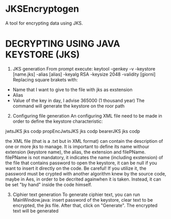 # JKSEncryptogen
A tool for encrypting data using JKS.

# DECRYPTING USING JAVA KEYSTORE (JKS)

1) JKS generation
From prompt execute:
keytool -genkey -v -keystore [name.jks] -alias [alias] -keyalg RSA -keysize 2048 -validity [giorni]
Replacing square brakets with:
-	Name that I want to give to the file with jks as exstension
-	Alias
-	Value of the key in day, I advise 365000 (1 thousand year)
The command will generate the keystore on the roor path

2) Configuring file generation
An configuring XML file need to be made in order to define the keystore characteristic:

<?xml version = "1.0"?>
<class>
   <keystore name = "jwtsJKS-keystore">
      <alias>jwtsJKS</alias>
      <extension>jks</extension>
      <filePName>codp</filePName>
   </keystore>
   
   <keystore name = "propEncJwtsJKS-keystore">
      <alias>propEncJwtsJKS</alias>
      <extension>jks</extension>
      <filePName>codp</filePName>
   </keystore>

   <keystore name = "bearer-keystore">
      <alias>bearerJKS</alias>
      <extension>jks</extension>
      <filePName>codp</filePName>
   </keystore>
</class> 

the XML file (that is a .txt but in XML format) can contain the description of one or more jks to manage. It is important to define its name withour extension (keystore name), the alias, the extension and filePName. filePName is not mandatory, it indicates the name (including exstension) of the file that contains password to open the keystore, it can be null if you want to insert it directly on the code. Be careful! If you utilize it, the password must be crypted with another algorithm knew by the source code, maybe in Aes, in order to be decrited againwhen it is taken. Instead, it can be set "by hand" inside the code himself.

3) Ciphier text generation
To generate ciphier text, you can run MainWindow.java:
insert password of the keystore, clear text to be encrypted, the jks file. After that, click on "Generate". The encrypted text will be generated
